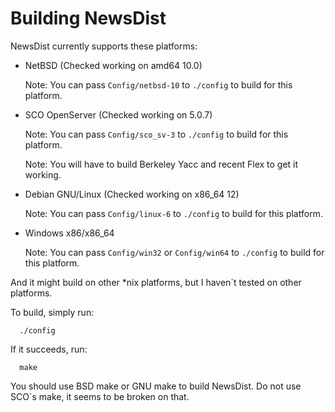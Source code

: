 # Building NewsDist

NewsDist currently supports these platforms:
 - NetBSD             (Checked working on amd64 10.0)

   Note: You can pass `Config/netbsd-10` to `./config` to build for this platform.
 - SCO OpenServer     (Checked working on 5.0.7)

   Note: You can pass `Config/sco_sv-3` to `./config` to build for this platform.

   Note: You will have to build Berkeley Yacc and recent Flex to get it working.
 - Debian GNU/Linux   (Checked working on x86_64 12)

   Note: You can pass `Config/linux-6` to `./config` to build for this platform.
 - Windows x86/x86_64

   Note: You can pass `Config/win32` or `Config/win64` to `./config` to build for this platform.

And it might build on other *nix platforms, but I haven`t tested on other platforms.

To build, simply run:
```
  ./config
```
If it succeeds, run:
```
  make
```
You should use BSD make or GNU make to build NewsDist. Do not use SCO`s make, it seems to be broken on that.
